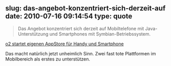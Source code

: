 slug: das-angebot-konzentriert-sich-derzeit-auf
date: 2010-07-16 09:14:54
type: quote
---

> Das Angebot konzentriert sich derzeit auf Mobiltelefone mit Java-Unterstützung und Smartphones mit Symbian-Betriebssystem.

[o2 startet eigenen AppStore für Handy und Smartphone](http://www.teltarif.de/o2-appstore-handy-smartphone/news/39428.html)

 Das macht natürlich jetzt unheimlich Sinn. Zwei fast tote Plattformen im Mobilbereich als erstes zu unterstützen. 

